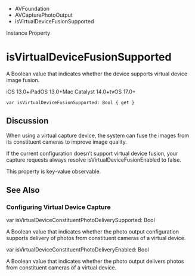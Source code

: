 

- AVFoundation
- AVCapturePhotoOutput
-  isVirtualDeviceFusionSupported 

Instance Property

# isVirtualDeviceFusionSupported

A Boolean value that indicates whether the device supports virtual device image fusion.

iOS 13.0+iPadOS 13.0+Mac Catalyst 14.0+tvOS 17.0+

``` source
var isVirtualDeviceFusionSupported: Bool { get }
```

## Discussion

When using a virtual capture device, the system can fuse the images from its constituent cameras to improve image quality.

If the current configuration doesn’t support virtual device fusion, your capture requests always resolve isVirtualDeviceFusionEnabled to false.

This property is key-value observable.

## See Also

### Configuring Virtual Device Capture

var isVirtualDeviceConstituentPhotoDeliverySupported: Bool

A Boolean value that indicates whether the photo output configuration supports delivery of photos from constituent cameras of a virtual device.

var isVirtualDeviceConstituentPhotoDeliveryEnabled: Bool

A Boolean value that indicates whether the photo output delivers photos from constituent cameras of a virtual device.


